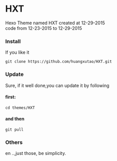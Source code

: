# HXT
Hexo Theme named HXT created at 12-29-2015 </br>
code from 12-23-2015 to 12-29-2015

### Install
If you like it 
```
git clone https://github.com/huangxutao/HXT.git
```

### Update
Sure, if it well done,you can update it  by following 
#### first:
```
cd themes/HXT
```
#### and then
```
git pull
```

### Others
en ..,just those, be simplicity.